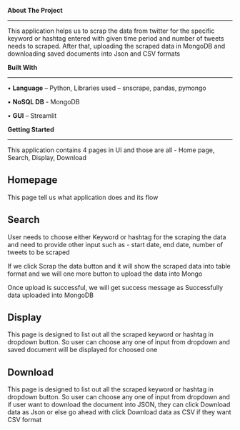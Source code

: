 **About The Project**
____________________________________________________________________________________________________________________________________________________________
      
This application helps us to scrap the data from twitter for the specific keyword or hashtag entered with given time period and number of tweets needs to scraped. After that, uploading the scraped data in MongoDB and downloading saved documents into Json and CSV formats

**Built With**
____________________________________________________________________________________________________________________________________________________________

•	**Language** – Python, Libraries used – snscrape, pandas, pymongo

•	**NoSQL DB** - MongoDB

•	**GUI** – Streamlit

**Getting Started**
____________________________________________________________________________________________________________________________________________________________

This application contains 4 pages in UI and those are all - Home page, Search, Display, Download

**Homepage**
----------
This page tell us what application does and its flow

**Search**
----------
User needs to choose either Keyword or hashtag for the scraping the data and need to provide other input such as - start date, end date, number of tweets to be scraped

If we click Scrap the data button and it will show the scraped data into table format and we will one more button to upload the data into Mongo

Once upload is successful, we will get success message as Successfully data uploaded into MongoDB
   
**Display**
-----------

This page is designed to list out all the scraped keyword or hashtag in dropdown button. So user can choose any one of input from dropdown and saved document will be displayed for choosed one

**Download**
------------

This page is designed to list out all the scraped keyword or hashtag in dropdown button. So user can choose any one of input from dropdown and if user want to download the document into JSON, they can click Download data as Json or else go ahead with click Download data as CSV if they want CSV format




